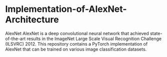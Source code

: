 # Implementation-of-AlexNet-Architecture
AlexNet AlexNet is a deep convolutional neural network that achieved state-of-the-art results in the ImageNet Large Scale Visual Recognition Challenge (ILSVRC) 2012. This repository contains a PyTorch implementation of AlexNet that can be trained on various image classification datasets.
